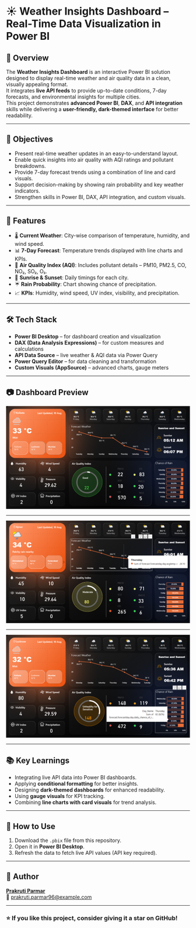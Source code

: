# ☀️ Weather Insights Dashboard – Real-Time Data Visualization in Power BI

## 📌 Overview
The **Weather Insights Dashboard** is an interactive Power BI solution designed to display real-time weather and air quality data in a clean, visually appealing format.  
It integrates **live API feeds** to provide up-to-date conditions, 7-day forecasts, and environmental insights for multiple cities.  
This project demonstrates **advanced Power BI**, **DAX**, and **API integration** skills while delivering a **user-friendly, dark-themed interface** for better readability.

---

## 🎯 Objectives
- Present real-time weather updates in an easy-to-understand layout.  
- Enable quick insights into air quality with AQI ratings and pollutant breakdowns.  
- Provide 7-day forecast trends using a combination of line and card visuals.  
- Support decision-making by showing rain probability and key weather indicators.  
- Strengthen skills in Power BI, DAX, API integration, and custom visuals.  

---

## 🚀 Features
- 🌡 **Current Weather**: City-wise comparison of temperature, humidity, and wind speed.  
- 📊 **7-Day Forecast**: Temperature trends displayed with line charts and KPIs.  
- 💨 **Air Quality Index (AQI)**: Includes pollutant details – PM10, PM2.5, CO, NO₂, SO₂, O₃.  
- 🌅 **Sunrise & Sunset**: Daily timings for each city.  
- ☔ **Rain Probability**: Chart showing chance of precipitation.  
- 📈 **KPIs**: Humidity, wind speed, UV index, visibility, and precipitation.  

---

## 🛠 Tech Stack
- **Power BI Desktop** – for dashboard creation and visualization  
- **DAX (Data Analysis Expressions)** – for custom measures and calculations  
- **API Data Source** – live weather & AQI data via Power Query  
- **Power Query Editor** – for data cleaning and transformation  
- **Custom Visuals (AppSource)** – advanced charts, gauge meters  

---

## 📷 Dashboard Preview

![Weather Dashboard – City Overview](images/dashboard1.png)

---
![Weather Dashboard – AQI Analysis](images/dashboard2.png)

---
![Weather Dashboard – AQI Analysis](images/dashboard3.png)


---

## 📚 Key Learnings
- Integrating live API data into Power BI dashboards.  
- Applying **conditional formatting** for better insights.  
- Designing **dark-themed dashboards** for enhanced readability.  
- Using **gauge visuals** for KPI tracking.  
- Combining **line charts with card visuals** for trend analysis.  

---

## 📄 How to Use
1. Download the `.pbix` file from this repository.  
2. Open it in **Power BI Desktop**.  
3. Refresh the data to fetch live API values (API key required).  

---

## 📌 Author
**[Prakruti Parmar](https://github.com/prakrutiparmar)**  
📧 prakruti.parmar96@example.com  

---

### ⭐ If you like this project, consider giving it a star on GitHub!
